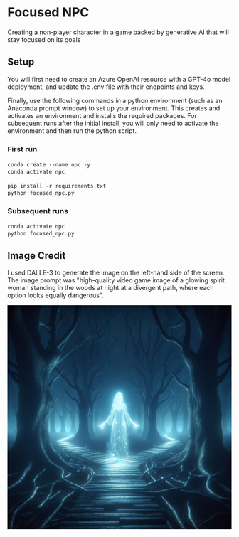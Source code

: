 # Focused NPC
Creating a non-player character in a game backed by generative AI that will stay focused on its goals

## Setup
You will first need to create an Azure OpenAI resource with a GPT-4o model deployment, and update the .env file with their endpoints and keys.  

Finally, use the following commands in a python environment (such as an Anaconda prompt window) to set up your environment. This creates and activates an environment and installs the required packages. For subsequent runs after the initial install, you will only need to activate the environment and then run the python script.

### First run
```
conda create --name npc -y
conda activate npc

pip install -r requirements.txt
python focused_npc.py
```

### Subsequent runs
```
conda activate npc
python focused_npc.py
```

## Image Credit
I used DALLE-3 to generate the image on the left-hand side of the screen.  The image prompt was "high-quality video game image of a glowing spirit woman standing in the woods at night at a divergent path, where each option looks equally dangerous".  

!["high-quality video game image of a glowing spirit woman standing in the woods at night at a divergent path, where each option looks equally dangerous"](spirit_guide.png)
